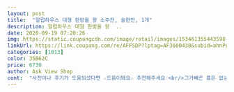 ```yaml
---
layout: post 
title:  "알럽하우스 대형 한방울 왕 소주잔, 술한잔, 1개" 
description: 알럽하우스 대형 한방울 왕  ..
date: 2020-09-19 07:20:26 
img: https://static.coupangcdn.com/image/retail/images/153461355443598-e41f7c80-c2f3-4fd8-9077-c4178686fd9b.jpg 
linkUrl: https://link.coupang.com/re/AFFSDP?lptag=AF3600438&subid=ahnPublicAsk&pageKey=1074040600&itemId=2023382834&vendorItemId=70023025667&traceid=V0-113-4d2392eba3df23c8 
categories: [1013] 
color: 35B62C 
price: 6730 
author: Ask View Shop 
cont:  "사진이나 후기가 도움되셨다면 ☆도움이돼요☆ 추천해주세요♡<br/>그거빼곤 흠은 없는거 같아요^^<br/>그리고 선물한 잔으로 전 죽을 만큼 먹었지만 즐거운 술자리가 되었습니다 선물 용 으로 최고 입니다<br/>단점은.<br/>.<br/> 포장 박스에서 시큼한 냄시가... <br/>많이 납니다<br/>설거지하니까 없어지긴했지만<br/>아니 포장뜯고 설거지하려고 꺼냈는데<br/>여보! 이제 너무 많이 마시지 말고 딱! 술한잔만 해♡<br/>오늘하루중 맡았던 냄새중 제일 별로네여 ㅋㅋ<br/>완전 저희신랑에게 특화된 잔인거 같아요ㅋㅋ<br/>왜케 쉰내가 나나요 ㅋㅋㅋ<br/>요 술한잔컵 보고 완전 꼽혀서 바로 주문!!!<br/>일반 양주? 유리글라스 보다도 크네요ㅋㅋ<br/>작은 소주잔이 번거로워 그냥 글라스잔에다가 마시는데<br/>장인어른 선물잔으로 드렸는데 엄청 좋아 하셨습니다<br/>진짜 대형 소주잔인듯ㅋㅋㅋ<br/>" 
---
```

